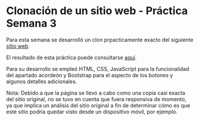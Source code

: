 # Clonación de un sitio web - Práctica Semana 3

Para esta semana se desarrolló un clon prpacticamente exacto del siguiente [sitio web](https://github.com/LaunchX-InnovaccionVirtual/FrontEnd-Mision/blob/main/03%20-%20CSS/practica/landingVacunaci%C3%B3n.png).

El resultado de esta práctica puede consultarse [aquí](https://blu3ming.github.io/FrontEnd-Mission-Semana-3/).

Para su desarrollo se empleó HTML, CSS, JavaScript para la funcionalidad del apartado acordeón y Bootstrap para el aspecto de los botones y algunos detalles adicionales.

Nota: Debido a que la página se llevó a cabo como una copia casi exacta del sitio original, no se tuvo en cuenta que fuera responsiva de momento, ya que implica un análisis del sitio original a fin de determinar cómo es que este sitio podría quedar visto desde un dispositivo móvil, por ejemplo.
